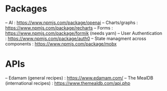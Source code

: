 # Packages
– AI : https://www.npmjs.com/package/openai
– Charts/graphs : https://www.npmjs.com/package/recharts
– Forms : https://www.npmjs.com/package/formik (needs yarn)
– User Authentication : https://www.npmjs.com/package/auth0
– State managment across components : https://www.npmjs.com/package/mobx


# APIs
– Edamam (general recipes) : https://www.edamam.com/
– The MealDB (international recipes) : https://www.themealdb.com/api.php